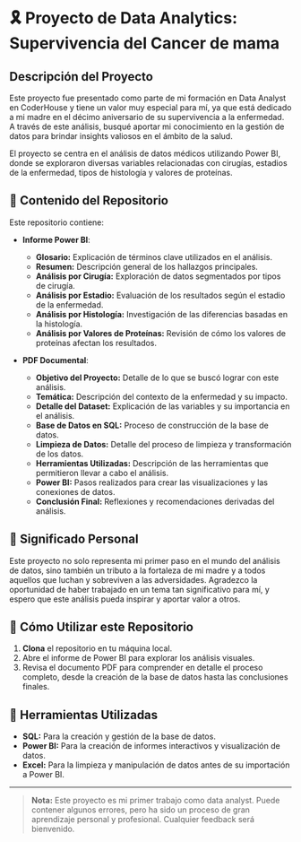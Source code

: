 # 🎗️ Proyecto de Data Analytics: Supervivencia del Cancer de mama

## Descripción del Proyecto

Este proyecto fue presentado como parte de mi formación en Data Analyst en CoderHouse y tiene un valor muy especial para mí, ya que está dedicado a mi madre en el décimo aniversario de su supervivencia a la enfermedad. A través de este análisis, busqué aportar mi conocimiento en la gestión de datos para brindar insights valiosos en el ámbito de la salud.

El proyecto se centra en el análisis de datos médicos utilizando Power BI, donde se exploraron diversas variables relacionadas con cirugías, estadios de la enfermedad, tipos de histología y valores de proteínas. 

## 📝 Contenido del Repositorio

Este repositorio contiene:

- **Informe Power BI**:
  - **Glosario:** Explicación de términos clave utilizados en el análisis.
  - **Resumen:** Descripción general de los hallazgos principales.
  - **Análisis por Cirugía:** Exploración de datos segmentados por tipos de cirugía.
  - **Análisis por Estadio:** Evaluación de los resultados según el estadio de la enfermedad.
  - **Análisis por Histología:** Investigación de las diferencias basadas en la histología.
  - **Análisis por Valores de Proteínas:** Revisión de cómo los valores de proteínas afectan los resultados.

- **PDF Documental**:
  - **Objetivo del Proyecto:** Detalle de lo que se buscó lograr con este análisis.
  - **Temática:** Descripción del contexto de la enfermedad y su impacto.
  - **Detalle del Dataset:** Explicación de las variables y su importancia en el análisis.
  - **Base de Datos en SQL:** Proceso de construcción de la base de datos.
  - **Limpieza de Datos:** Detalle del proceso de limpieza y transformación de los datos.
  - **Herramientas Utilizadas:** Descripción de las herramientas que permitieron llevar a cabo el análisis.
  - **Power BI:** Pasos realizados para crear las visualizaciones y las conexiones de datos.
  - **Conclusión Final:** Reflexiones y recomendaciones derivadas del análisis.

## 🌟 Significado Personal

Este proyecto no solo representa mi primer paso en el mundo del análisis de datos, sino también un tributo a la fortaleza de mi madre y a todos aquellos que luchan y sobreviven a las adversidades. Agradezco la oportunidad de haber trabajado en un tema tan significativo para mí, y espero que este análisis pueda inspirar y aportar valor a otros.

## 🚀 Cómo Utilizar este Repositorio

1. **Clona** el repositorio en tu máquina local.
2. Abre el informe de Power BI para explorar los análisis visuales.
3. Revisa el documento PDF para comprender en detalle el proceso completo, desde la creación de la base de datos hasta las conclusiones finales.

## 🔧 Herramientas Utilizadas

- **SQL:** Para la creación y gestión de la base de datos.
- **Power BI:** Para la creación de informes interactivos y visualización de datos.
- **Excel:** Para la limpieza y manipulación de datos antes de su importación a Power BI.

---

> **Nota:** Este proyecto es mi primer trabajo como data analyst. Puede contener algunos errores, pero ha sido un proceso de gran aprendizaje personal y profesional. Cualquier feedback será bienvenido.


